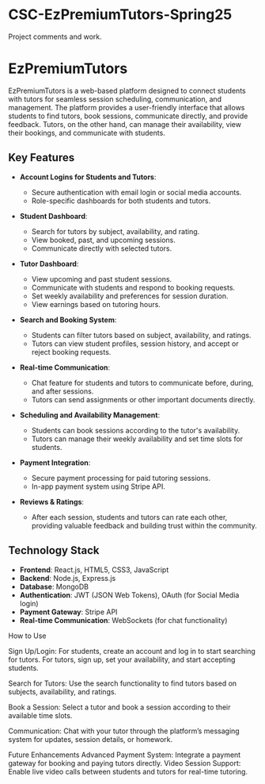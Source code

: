 # CSC-EzPremiumTutors-Spring25
Project comments and work.

# EzPremiumTutors

EzPremiumTutors is a web-based platform designed to connect students with tutors for seamless session scheduling, communication, and management. The platform provides a user-friendly interface that allows students to find tutors, book sessions, communicate directly, and provide feedback. Tutors, on the other hand, can manage their availability, view their bookings, and communicate with students.

## Key Features

- **Account Logins for Students and Tutors**: 
    - Secure authentication with email login or social media accounts.
    - Role-specific dashboards for both students and tutors.

- **Student Dashboard**:
    - Search for tutors by subject, availability, and rating.
    - View booked, past, and upcoming sessions.
    - Communicate directly with selected tutors.

- **Tutor Dashboard**:
    - View upcoming and past student sessions.
    - Communicate with students and respond to booking requests.
    - Set weekly availability and preferences for session duration.
    - View earnings based on tutoring hours.

- **Search and Booking System**:
    - Students can filter tutors based on subject, availability, and ratings.
    - Tutors can view student profiles, session history, and accept or reject booking requests.

- **Real-time Communication**:
    - Chat feature for students and tutors to communicate before, during, and after sessions.
    - Tutors can send assignments or other important documents directly.

- **Scheduling and Availability Management**:
    - Students can book sessions according to the tutor's availability.
    - Tutors can manage their weekly availability and set time slots for students.

- **Payment Integration**:
    - Secure payment processing for paid tutoring sessions.
    - In-app payment system using Stripe API.

- **Reviews & Ratings**:
    - After each session, students and tutors can rate each other, providing valuable feedback and building trust within the community.

## Technology Stack

- **Frontend**: React.js, HTML5, CSS3, JavaScript
- **Backend**: Node.js, Express.js
- **Database**: MongoDB
- **Authentication**: JWT (JSON Web Tokens), OAuth (for Social Media login)
- **Payment Gateway**: Stripe API
- **Real-time Communication**: WebSockets (for chat functionality)

How to Use

Sign Up/Login:
For students, create an account and log in to start searching for tutors.
For tutors, sign up, set your availability, and start accepting students.

Search for Tutors:
Use the search functionality to find tutors based on subjects, availability, and ratings.

Book a Session:
Select a tutor and book a session according to their available time slots.

Communication:
Chat with your tutor through the platform’s messaging system for updates, session details, or homework.

Future Enhancements
Advanced Payment System: Integrate a payment gateway for booking and paying tutors directly.
Video Session Support: Enable live video calls between students and tutors for real-time tutoring.
